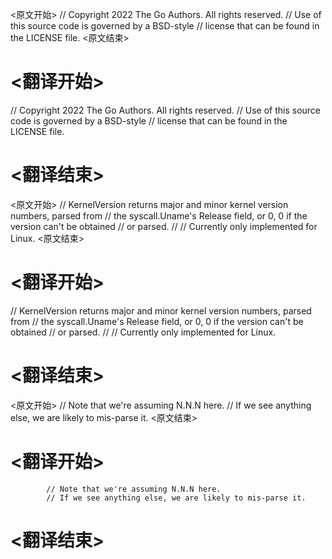 
<原文开始>
// Copyright 2022 The Go Authors. All rights reserved.
// Use of this source code is governed by a BSD-style
// license that can be found in the LICENSE file.
<原文结束>

# <翻译开始>
// Copyright 2022 The Go Authors. All rights reserved.
// Use of this source code is governed by a BSD-style
// license that can be found in the LICENSE file.
# <翻译结束>


<原文开始>
// KernelVersion returns major and minor kernel version numbers, parsed from
// the syscall.Uname's Release field, or 0, 0 if the version can't be obtained
// or parsed.
//
// Currently only implemented for Linux.
<原文结束>

# <翻译开始>
// KernelVersion returns major and minor kernel version numbers, parsed from
// the syscall.Uname's Release field, or 0, 0 if the version can't be obtained
// or parsed.
//
// Currently only implemented for Linux.
# <翻译结束>


<原文开始>
			// Note that we're assuming N.N.N here.
			// If we see anything else, we are likely to mis-parse it.
<原文结束>

# <翻译开始>
			// Note that we're assuming N.N.N here.
			// If we see anything else, we are likely to mis-parse it.
# <翻译结束>

